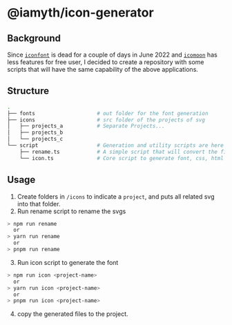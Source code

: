 # @iamyth/icon-generator

## Background
Since [`iconfont`](https://iconfont.cn/) is dead for a couple of days in June 2022 and [`icomoon`](https://icomoon.io/app/#/select) has less features
for free user, I decided to create a repository with some scripts that will have the same capability of the above applications.

## Structure

```bash
.
├── fonts                    # out folder for the font generation
├── icons                    # src folder of the projects of svg
│   ├── projects_a           # Separate Projects... 
│   ├── projects_b           
│   └── projects_c           
└── script                   # Generation and utility scripts are here
    ├── rename.ts            # A simple script that will convert the filename into snake case
    └── icon.ts              # Core script to generate font, css, html
```

## Usage

1. Create folders in `/icons` to indicate a `project`, and puts all related svg into that folder.
2. Run rename script to rename the svgs
```bash
> npm run rename
  or
> yarn run rename
  or
> pnpm run rename
```
3. Run icon script to generate the font
```bash
> npm run icon <project-name>
  or
> yarn run icon <project-name>
  or
> pnpm run icon <project-name>
```
4. copy the generated files to the project.
